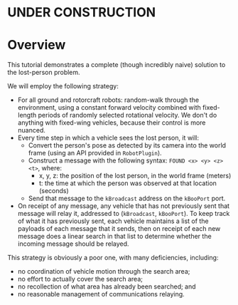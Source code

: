 # UNDER CONSTRUCTION

# Overview

This tutorial demonstrates a complete (though incredibly naive) solution to the lost-person problem.

We will employ the following strategy:

* For all ground and rotorcraft robots: random-walk through the environment, using a constant forward velocity combined with fixed-length periods of randomly selected rotational velocity.  We don't do anything with fixed-wing vehicles, because their control is more nuanced.
* Every time step in which a vehicle sees the lost person, it will:
    * Convert the person's pose as detected by its camera into the world frame (using an API provided in `RobotPlugin`).
    *  Construct a message with the following syntax: `FOUND <x> <y> <z> <t>`, where:
        * x, y, z: the position of the lost person, in the world frame (meters)
        * t: the time at which the person was observed at that location (seconds)
    * Send that message to the `kBroadcast` address on the `kBooPort` port.
* On receipt of any message, any vehicle that has not previously sent that message will relay it, addressed to (`kBroadcast`, `kBooPort`).  To keep track of what it has previously sent, each vehicle maintains a list of the payloads of each message that it sends, then on receipt of each new message does a linear search in that list to determine whether the incoming message should be relayed.

This strategy is obviously a poor one, with many deficiencies, including:

* no coordination of vehicle motion through the search area;
* no effort to actually cover the search area;
* no recollection of what area has already been searched; and
* no reasonable management of communications relaying.

